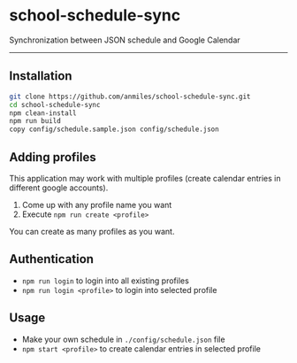 # school-schedule-sync

Synchronization between JSON schedule and Google Calendar

----

## Installation

```bash
git clone https://github.com/anmiles/school-schedule-sync.git
cd school-schedule-sync
npm clean-install
npm run build
copy config/schedule.sample.json config/schedule.json
```

## Adding profiles

This application may work with multiple profiles (create calendar entries in different google accounts).

1. Come up with any profile name you want
1. Execute `npm run create <profile>`

You can create as many profiles as you want.

## Authentication

- `npm run login` to login into all existing profiles
- `npm run login <profile>` to login into selected profile

## Usage

- Make your own schedule in `./config/schedule.json` file
- `npm start <profile>` to create calendar entries in selected profile
